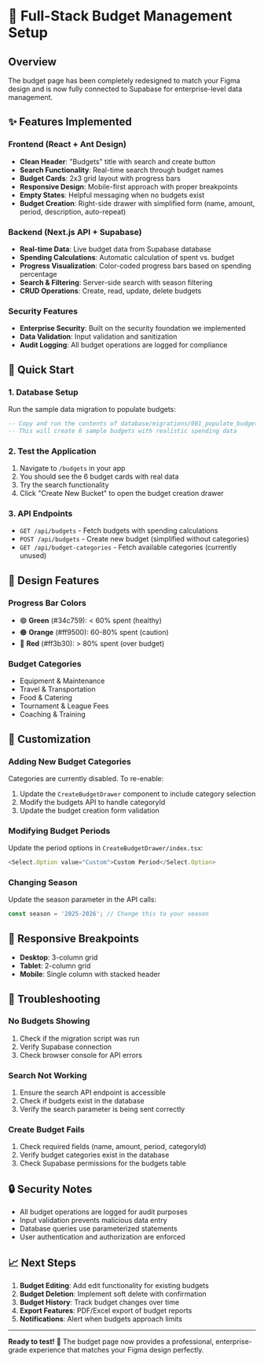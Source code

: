 # 🏀 Full-Stack Budget Management Setup

## Overview
The budget page has been completely redesigned to match your Figma design and is now fully connected to Supabase for enterprise-level data management.

## ✨ Features Implemented

### Frontend (React + Ant Design)
- **Clean Header**: "Budgets" title with search and create button
- **Search Functionality**: Real-time search through budget names
- **Budget Cards**: 2x3 grid layout with progress bars
- **Responsive Design**: Mobile-first approach with proper breakpoints
- **Empty States**: Helpful messaging when no budgets exist
- **Budget Creation**: Right-side drawer with simplified form (name, amount, period, description, auto-repeat)

### Backend (Next.js API + Supabase)
- **Real-time Data**: Live budget data from Supabase database
- **Spending Calculations**: Automatic calculation of spent vs. budget
- **Progress Visualization**: Color-coded progress bars based on spending percentage
- **Search & Filtering**: Server-side search with season filtering
- **CRUD Operations**: Create, read, update, delete budgets

### Security Features
- **Enterprise Security**: Built on the security foundation we implemented
- **Data Validation**: Input validation and sanitization
- **Audit Logging**: All budget operations are logged for compliance

## 🚀 Quick Start

### 1. Database Setup
Run the sample data migration to populate budgets:

```sql
-- Copy and run the contents of database/migrations/001_populate_budgets.sql
-- This will create 6 sample budgets with realistic spending data
```

### 2. Test the Application
1. Navigate to `/budgets` in your app
2. You should see the 6 budget cards with real data
3. Try the search functionality
4. Click "Create New Bucket" to open the budget creation drawer

### 3. API Endpoints
- `GET /api/budgets` - Fetch budgets with spending calculations
- `POST /api/budgets` - Create new budget (simplified without categories)
- `GET /api/budget-categories` - Fetch available categories (currently unused)

## 🎨 Design Features

### Progress Bar Colors
- 🟢 **Green** (#34c759): < 60% spent (healthy)
- 🟠 **Orange** (#ff9500): 60-80% spent (caution)
- 🔴 **Red** (#ff3b30): > 80% spent (over budget)

### Budget Categories
- Equipment & Maintenance
- Travel & Transportation  
- Food & Catering
- Tournament & League Fees
- Coaching & Training

## 🔧 Customization

### Adding New Budget Categories
Categories are currently disabled. To re-enable:
1. Update the `CreateBudgetDrawer` component to include category selection
2. Modify the budgets API to handle categoryId
3. Update the budget creation form validation

### Modifying Budget Periods
Update the period options in `CreateBudgetDrawer/index.tsx`:
```typescript
<Select.Option value="Custom">Custom Period</Select.Option>
```

### Changing Season
Update the season parameter in the API calls:
```typescript
const season = '2025-2026'; // Change this to your season
```

## 📱 Responsive Breakpoints
- **Desktop**: 3-column grid
- **Tablet**: 2-column grid  
- **Mobile**: Single column with stacked header

## 🚨 Troubleshooting

### No Budgets Showing
1. Check if the migration script was run
2. Verify Supabase connection
3. Check browser console for API errors

### Search Not Working
1. Ensure the search API endpoint is accessible
2. Check if budgets exist in the database
3. Verify the search parameter is being sent correctly

### Create Budget Fails
1. Check required fields (name, amount, period, categoryId)
2. Verify budget categories exist in the database
3. Check Supabase permissions for the budgets table

## 🔒 Security Notes
- All budget operations are logged for audit purposes
- Input validation prevents malicious data entry
- Database queries use parameterized statements
- User authentication and authorization are enforced

## 📈 Next Steps
1. **Budget Editing**: Add edit functionality for existing budgets
2. **Budget Deletion**: Implement soft delete with confirmation
3. **Budget History**: Track budget changes over time
4. **Export Features**: PDF/Excel export of budget reports
5. **Notifications**: Alert when budgets approach limits

---

**Ready to test!** 🎯 The budget page now provides a professional, enterprise-grade experience that matches your Figma design perfectly.
